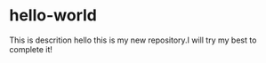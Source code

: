 # hello-world
This is descrition
hello this is my new repository.I will try my best to complete it!
